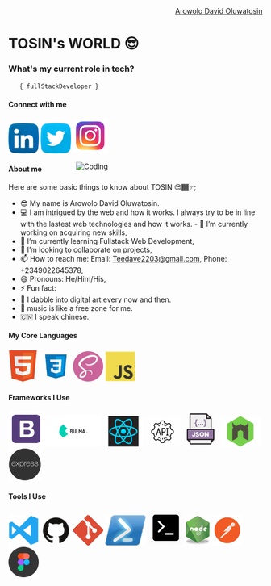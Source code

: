 
<div align="right" class="badge-base LI-profile-badge" data-locale="en_US" data-size="medium" data-theme="dark" data-type="VERTICAL" data-vanity="fuad-ajibola-5a0034166" data-version="v1"><a class="badge-base__link LI-simple-link" href="https://twitter.com/rengvsed"> Arowolo David Oluwatosin</a></div>
    
<h1>TOSIN's WORLD 😎</h1>

### **What's my current role in tech?** </h2>

       { fullStackDeveloper }

#### Connect with me

<a href="https://www.linkedin.com/in/tosin-arowolo-533195240/"><img src="images/linkedin.png" width="60" /></a>
<a href="https://twitter.com/rengvsed"><img src="images/twitter.png" width="60" /></a>
<a href="https://www.instagram.com/rengvsed/"><img src="images/ig.png" width="70" /></a>

<img align="right" alt="Coding" width="370" src="https://miro.medium.com/max/680/0*7Q3yvSIv_t0ioJ-Z.gif"/>

#### About me

Here are some basic things to know about TOSIN 😎🏾‍♂️;

- 😎 My name is Arowolo David Oluwatosin.
- 💻 I am intrigued by the web and how it works. I always try to be in line with the lastest web technologies and how it works. - 🔭 I’m currently working on acquiring new skills,
- 🌱 I’m currently learning Fullstack Web Development,
- 👯 I’m looking to collaborate on projects,
- 📫 How to reach me: Email: Teedave2203@gmail.com, Phone: +2349022645378,
- 😄 Pronouns: He/Him/His,
- ⚡ Fun fact:
- 🎨 I dabble into digital art every now and then.
- 🎵 music is like a free zone for me.
- 🇨🇳 I speak chinese.

#### My Core Languages

<code><img src="images/html.jpg" width="60" title="HTML" /></code>
<code><img src="images/css.jpg" width="60" title="CSS" /></code>
<code><img src="images/sass.jpg" width="60" title="SASS" /></code>
<code><img src="images/javascript.png" width="60" title="JavaScript" /></code>

#### Frameworks I Use

<code><img src="images/B.png" width="70" title="Bootstrap" /></code>
<code><img src="images/Bulma.png" width="110" title="Bulma" /></code>
<code><img src="images/react.png" width="80" title="React" /></code>
<code><img src="images/api.jpg" width="70" title="API" /></code>
<code><img src="images/json.png" width="70" title="JSON" /></code>
<code><img src="images/nodemon.png" width="80" title="Nodemon" /></code>
<code><img src="images/express.png" width="65" title="Express" /></code>

#### Tools I Use

<code><img src="images/visualstudio.svg" width="60" title="Visual Studio Code" /></code>
<code><img src="images/github.jpg" width="60" title="GitHub" /></code>
<code><img src="images/git.jpg" width="60" title="Git" /></code>
<code><img src="images/power.png" width="80" title="Powershell" /></code>
<code><img src="images/command.png" width="70" title="Commandprompt" /></code>
<code><img src="images/R.png" width="50" title="NodeJS" /></code>
<code><img src="images/postman.png" width="60" title="Postman API" /></code>
<code><img src="images/figma.jpeg" width="60" title="Figma" /></code>


